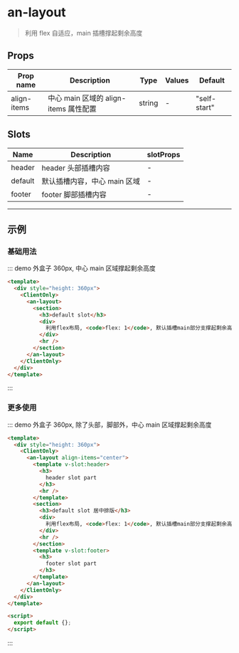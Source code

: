 # an-layout

> 利用 flex 自适应，main 插槽撑起剩余高度

## Props

| Prop name   | Description                           | Type   | Values | Default      |
| ----------- | ------------------------------------- | ------ | ------ | ------------ |
| align-items | 中心 main 区域的 align-items 属性配置 | string | -      | "self-start" |

## Slots

| Name    | Description                  | slotProps |
| ------- | ---------------------------- | --------- |
| header  | header 头部插槽内容          | -         |
| default | 默认插槽内容，中心 main 区域 | -         |
| footer  | footer 脚部插槽内容          | -         |

---

## 示例

### 基础用法

::: demo 外盒子 360px, 中心 main 区域撑起剩余高度

```html
<template>
  <div style="height: 360px">
    <ClientOnly>
      <an-layout>
        <section>
          <h3>default slot</h3>
          <div>
            利用flex布局, <code>flex: 1</code>, 默认插槽main部分支撑起剩余高度
          </div>
          <hr />
        </section>
      </an-layout>
    </ClientOnly>
  </div>
</template>
```

:::

### 更多使用

::: demo 外盒子 360px, 除了头部，脚部外，中心 main 区域撑起剩余高度

```html
<template>
  <div style="height: 360px">
    <ClientOnly>
      <an-layout align-items="center">
        <template v-slot:header>
          <h3>
            header slot part
          </h3>
          <hr />
        </template>
        <section>
          <h3>default slot 居中排版</h3>
          <div>
            利用flex布局, <code>flex: 1</code>, 默认插槽main部分支撑起剩余高度
          </div>
          <hr />
        </section>
        <template v-slot:footer>
          <h3>
            footer slot part
          </h3>
        </template>
      </an-layout>
    </ClientOnly>
  </div>
</template>

<script>
  export default {};
</script>
```

:::
